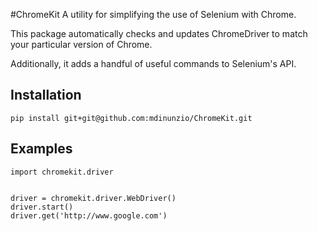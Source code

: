 #ChromeKit
A utility for simplifying the use of Selenium with Chrome.

This package automatically checks and updates ChromeDriver to 
match your particular version of Chrome.

Additionally, it adds a handful of useful commands to Selenium's API.

## Installation
```
pip install git+git@github.com:mdinunzio/ChromeKit.git
```

## Examples
```
import chromekit.driver


driver = chromekit.driver.WebDriver()
driver.start()
driver.get('http://www.google.com')
```